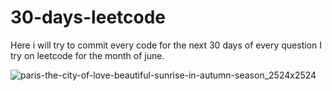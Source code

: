 # 30-days-leetcode

Here i will try to commit every code for the next 30 days of every question I try on leetcode for the month of june. 


![paris-the-city-of-love-beautiful-sunrise-in-autumn-season_2524x2524](https://user-images.githubusercontent.com/94388365/172200794-b4ff01cb-f351-4f35-8991-07a0dad42ab9.jpg)

